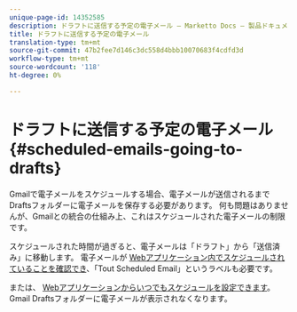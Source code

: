 ```yaml
---
unique-page-id: 14352585
description: ドラフトに送信する予定の電子メール — Marketto Docs — 製品ドキュメント
title: ドラフトに送信する予定の電子メール
translation-type: tm+mt
source-git-commit: 47b2fee7d146c3dc558d4bbb10070683f4cdfd3d
workflow-type: tm+mt
source-wordcount: '118'
ht-degree: 0%

---
```



# ドラフトに送信する予定の電子メール {#scheduled-emails-going-to-drafts}

Gmailで電子メールをスケジュールする場合、電子メールが送信されるまでDraftsフォルダーに電子メールを保存する必要があります。 何も問題はありませんが、Gmailとの統合の仕組み上、これはスケジュールされた電子メールの制限です。

スケジュールされた時間が過ぎると、電子メールは「ドラフト」から「送信済み」に移動します。 電子メールが [Webアプリケーション内でスケジュールされていることを確認でき](http://toutapp.com/login)、「Tout Scheduled Email」というラベルも必要です。

または、 [Webアプリケーションからいつでもスケジュールを設定できます](http://toutapp.com/login)。Gmail Draftsフォルダーに電子メールが表示されなくなります。
